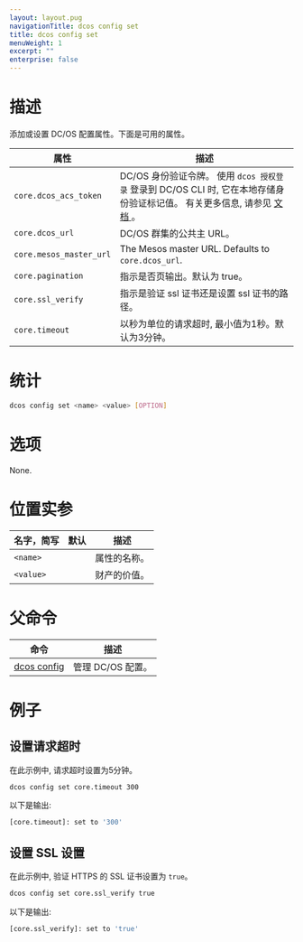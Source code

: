 ```yaml
---
layout: layout.pug
navigationTitle: dcos config set
title: dcos config set
menuWeight: 1
excerpt: ""
enterprise: false
---
```

<!-- This source repo for this topic is https://github.com/dcos/dcos-docs -->

# 描述

添加或设置 DC/OS 配置属性。下面是可用的属性。

| **属性**                  | **描述**                                                                                                          |
| ----------------------- | --------------------------------------------------------------------------------------------------------------- |
| `core.dcos_acs_token`   | DC/OS 身份验证令牌。 使用 ` dcos 授权登录 ` 登录到 DC/OS CLI 时, 它在本地存储身份验证标记值。 有关更多信息, 请参见 [ 文档 ](/1.10/security/ent/iam-api/)。 |
| `core.dcos_url`         | DC/OS 群集的公共主 URL。                                                                                               |
| `core.mesos_master_url` | The Mesos master URL. Defaults to `core.dcos_url`.                                                              |
| `core.pagination`       | 指示是否页输出。默认为 true。                                                                                               |
| `core.ssl_verify`       | 指示是验证 ssl 证书还是设置 ssl 证书的路径。                                                                                     |
| `core.timeout`          | 以秒为单位的请求超时, 最小值为1秒。默认为3分钟。                                                                                      |

# 统计

```bash
dcos config set <name> <value> [OPTION]
```

# 选项

None.

# 位置实参

| 名字，简写           | 默认 | 描述     |
| --------------- | -- | ------ |
| `<name>`  |    | 属性的名称。 |
| `<value>` |    | 财产的价值。 |

# 父命令

| 命令                                                      | 描述           |
| ------------------------------------------------------- | ------------ |
| [dcos config](/1.10/cli/command-reference/dcos-config/) | 管理 DC/OS 配置。 |

# 例子

## 设置请求超时

在此示例中, 请求超时设置为5分钟。

```bash
dcos config set core.timeout 300
```

以下是输出:

```bash
[core.timeout]: set to '300'
```

## 设置 SSL 设置

在此示例中, 验证 HTTPS 的 SSL 证书设置为 ` true `。

```bash
dcos config set core.ssl_verify true
```

以下是输出:

```bash
[core.ssl_verify]: set to 'true'
```